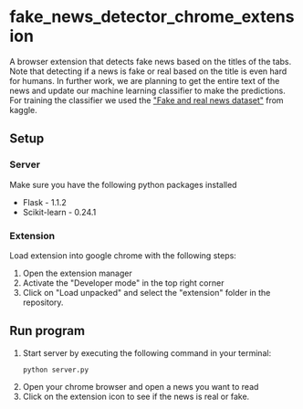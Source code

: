 # fake_news_detector_chrome_extension

A browser extension that detects fake news based on the titles of the tabs. Note that detecting if a news is fake or real based on the title is even hard for humans. In further work, we are planning to get the entire text of the news and update our machine learning classifier to make the predictions. For training the classifier we used the ["Fake and real news dataset"](https://www.kaggle.com/clmentbisaillon/fake-and-real-news-dataset) from kaggle.


## Setup

### Server
Make sure you have the following python packages installed

- Flask - 1.1.2
- Scikit-learn - 0.24.1


### Extension
Load extension into google chrome with the following steps:

1. Open the extension manager
2. Activate the "Developer mode" in the top right corner
3. Click on "Load unpacked" and select the "extension" folder in the repository.

## Run program

1. Start server by executing the following command in your terminal:
    ```
    python server.py
    ```
2. Open your chrome browser and open a news you want to read
3. Click on the extension icon to see if the news is real or fake.